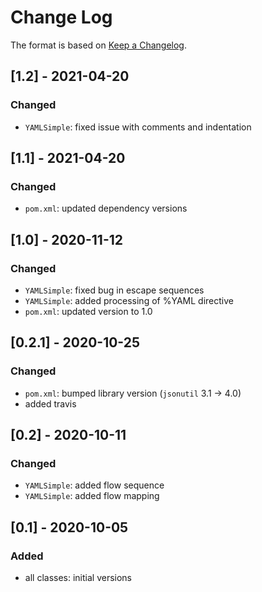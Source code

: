 # Change Log

The format is based on [Keep a Changelog](http://keepachangelog.com/).

## [1.2] - 2021-04-20
### Changed
- `YAMLSimple`: fixed issue with comments and indentation

## [1.1] - 2021-04-20
### Changed
- `pom.xml`: updated dependency versions

## [1.0] - 2020-11-12
### Changed
- `YAMLSimple`: fixed bug in escape sequences
- `YAMLSimple`: added processing of %YAML directive
- `pom.xml`: updated version to 1.0

## [0.2.1] - 2020-10-25
### Changed
- `pom.xml`: bumped library version (`jsonutil` 3.1 -> 4.0)
- added travis

## [0.2] - 2020-10-11
### Changed
- `YAMLSimple`: added flow sequence
- `YAMLSimple`: added flow mapping

## [0.1] - 2020-10-05
### Added
- all classes: initial versions
